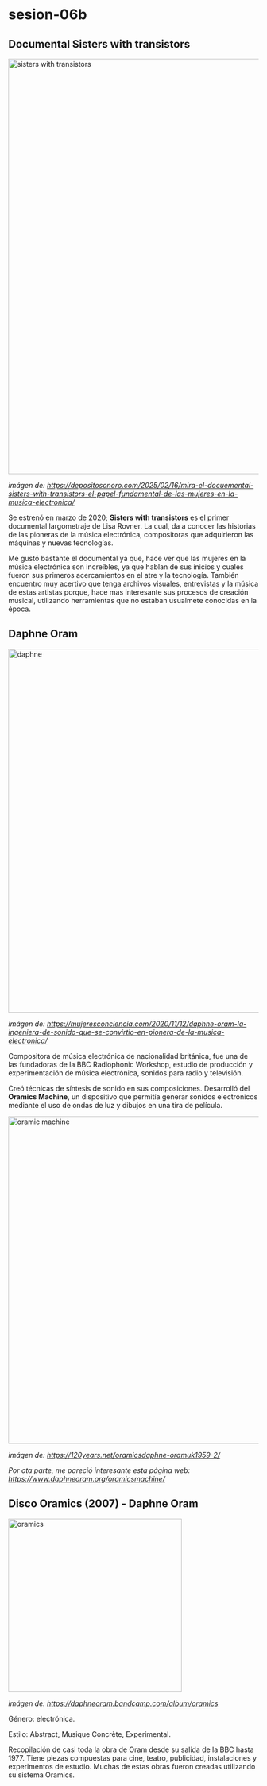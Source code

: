 # sesion-06b

## Documental Sisters with transistors 

<img width="836" alt="sisters with transistors" src="https://github.com/user-attachments/assets/41d9d373-35c8-45a4-b9bb-088a78e590ad" />

_imágen de: <https://depositosonoro.com/2025/02/16/mira-el-docuemental-sisters-with-transistors-el-papel-fundamental-de-las-mujeres-en-la-musica-electronica/>_

Se estrenó en marzo de 2020; **Sisters with transistors** es el primer documental largometraje de Lisa Rovner.
La cual, da a conocer las historias de las pioneras de la música electrónica, compositoras que adquirieron las máquinas y nuevas tecnologías.

Me gustó bastante el documental ya que, hace ver que las mujeres en la música electrónica son increíbles, ya que hablan de sus inicios y cuales fueron sus primeros acercamientos en el atre y la tecnología. También encuentro muy acertivo que tenga archivos visuales, entrevistas y la música de estas artistas porque, hace mas interesante sus procesos de creación musical, utilizando herramientas que no estaban usualmete conocidas en la época.

## Daphne Oram

<img width="732" alt="daphne" src="https://github.com/user-attachments/assets/a446f93e-499d-469f-ac6c-5dca07d5ab2c" />

_imágen de: <https://mujeresconciencia.com/2020/11/12/daphne-oram-la-ingeniera-de-sonido-que-se-convirtio-en-pionera-de-la-musica-electronica/>_

Compositora de música electrónica de nacionalidad británica, fue una de las fundadoras de la BBC Radiophonic Workshop, estudio de producción y experimentación de música electrónica, sonidos para radio y televisión.

Creó técnicas de síntesis de sonido en sus composiciones. Desarrolló del **Oramics Machine**, un dispositivo que permitía generar sonidos electrónicos mediante el uso de ondas de luz y dibujos en una tira de película. 

<img width="659" alt="oramic machine" src="https://github.com/user-attachments/assets/420f011a-a73b-48c4-9ec8-9f189610b435" />

_imágen de: <https://120years.net/oramicsdaphne-oramuk1959-2/>_

_Por ota parte, me pareció interesante esta página web: <https://www.daphneoram.org/oramicsmachine/>_

## Disco Oramics (2007) - Daphne Oram

<img width="349" alt="oramics" src="https://github.com/user-attachments/assets/89a77f99-682b-46f0-b308-dc1fa7b58b76" />

_imágen de: <https://daphneoram.bandcamp.com/album/oramics>_

Género: electrónica.

Estilo: Abstract, Musique Concrète, Experimental.

Recopilación de casi toda la obra de Oram desde su salida de la BBC hasta 1977. Tiene piezas compuestas para cine, teatro, publicidad, instalaciones y experimentos de estudio. Muchas de estas obras fueron creadas utilizando su sistema Oramics.
